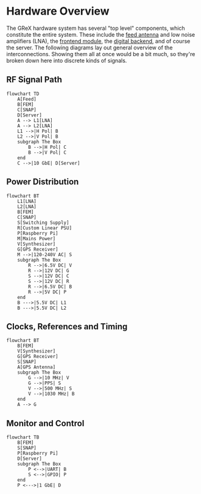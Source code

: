 # Hardware Overview

The GReX hardware system has several "top level" components, which constitute
the entire system. These include the [feed antenna](feed.md) and low noise
amplifiers (LNA), the [frontend module](fem.md), the [digital backend](fpga.md),
and of course the server. The following diagrams lay out general overview of the
interconnections. Showing them all at once would be a bit much, so they're
broken down here into discrete kinds of signals.

## RF Signal Path

```mermaid
flowchart TD
    A[Feed]
    B[FEM]
    C[SNAP]
    D[Server]
    A --> L1[LNA]
    A --> L2[LNA]
    L1 -->|H Pol| B
    L2 -->|V Pol| B
    subgraph The Box
        B -->|H Pol| C
        B -->|V Pol| C
    end
    C -->|10 GbE| D[Server]
```

## Power Distribution

```mermaid
flowchart BT
    L1[LNA]
    L2[LNA]
    B[FEM]
    C[SNAP]
    S[Switching Supply]
    R[Custom Linear PSU]
    P[Raspberry Pi]
    M[Mains Power]
    V[Synthesizer]
    G[GPS Receiver]
    M -->|120-240V AC| S
    subgraph The Box
        R -->|6.5V DC| V
        R -->|12V DC| G
        S -->|12V DC| C
        S -->|12V DC| R
        R -->|6.5V DC| B
        R -->|5V DC| P
    end
    B --->|5.5V DC| L1
    B --->|5.5V DC| L2
```

## Clocks, References and Timing

```mermaid
flowchart BT
    B[FEM]
    V[Synthesizer]
    G[GPS Receiver]
    S[SNAP]
    A[GPS Antenna]
    subgraph The Box
        G -->|10 MHz| V
        G -->|PPS| S
        V -->|500 MHz| S
        V -->|1030 MHz| B
    end
    A --> G
```

## Monitor and Control

```mermaid
flowchart TB
    B[FEM]
    S[SNAP]
    P[Raspberry Pi]
    D[Server]
    subgraph The Box
        P <-->|UART| B
        S <-->|GPIO| P
    end
    P <--->|1 GbE| D
```
